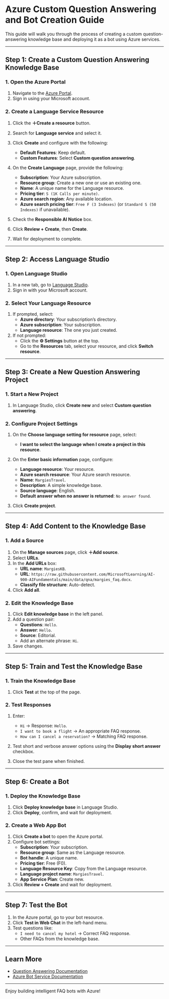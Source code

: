 # Azure Custom Question Answering and Bot Creation Guide

This guide will walk you through the process of creating a custom question-answering knowledge base and deploying it as a bot using Azure services.

---

## **Step 1: Create a Custom Question Answering Knowledge Base**

### **1. Open the Azure Portal**
1. Navigate to the [Azure Portal](https://portal.azure.com).
2. Sign in using your Microsoft account.

### **2. Create a Language Service Resource**
1. Click the **＋Create a resource** button.
2. Search for **Language service** and select it.
3. Click **Create** and configure with the following:
   - **Default Features**: Keep default.
   - **Custom Features**: Select **Custom question answering**.

4. On the **Create Language** page, provide the following:
   - **Subscription**: Your Azure subscription.
   - **Resource group**: Create a new one or use an existing one.
   - **Name**: A unique name for the Language resource.
   - **Pricing tier**: `S (1K Calls per minute)`.
   - **Azure search region**: Any available location.
   - **Azure search pricing tier**: `Free F (3 Indexes)` (or `Standard S (50 Indexes)` if unavailable).

5. Check the **Responsible AI Notice** box.
6. Click **Review + Create**, then **Create**.
7. Wait for deployment to complete.

---

## **Step 2: Access Language Studio**

### **1. Open Language Studio**
1. In a new tab, go to [Language Studio](https://language.azure.com).
2. Sign in with your Microsoft account.

### **2. Select Your Language Resource**
1. If prompted, select:
   - **Azure directory**: Your subscription’s directory.
   - **Azure subscription**: Your subscription.
   - **Language resource**: The one you just created.
2. If not prompted:
   - Click the **⚙ Settings** button at the top.
   - Go to the **Resources** tab, select your resource, and click **Switch resource**.

---

## **Step 3: Create a New Question Answering Project**

### **1. Start a New Project**
1. In Language Studio, click **Create new** and select **Custom question answering**.

### **2. Configure Project Settings**
1. On the **Choose language setting for resource** page, select:
   - **I want to select the language when I create a project in this resource**.
2. On the **Enter basic information** page, configure:
   - **Language resource**: Your resource.
   - **Azure search resource**: Your Azure search resource.
   - **Name**: `MargiesTravel`.
   - **Description**: A simple knowledge base.
   - **Source language**: English.
   - **Default answer when no answer is returned**: `No answer found`.

3. Click **Create project**.

---

## **Step 4: Add Content to the Knowledge Base**

### **1. Add a Source**
1. On the **Manage sources** page, click **＋Add source**.
2. Select **URLs**.
3. In the **Add URLs** box:
   - **URL name**: `MargiesKB`.
   - **URL**: `https://raw.githubusercontent.com/MicrosoftLearning/AI-900-AIFundamentals/main/data/qna/margies_faq.docx`.
   - **Classify file structure**: Auto-detect.
4. Click **Add all**.

### **2. Edit the Knowledge Base**
1. Click **Edit knowledge base** in the left panel.
2. Add a question pair:
   - **Questions**: `Hello`.
   - **Answer**: `Hello`.
   - **Source**: Editorial.
   - Add an alternate phrase: `Hi`.
3. Save changes.

---

## **Step 5: Train and Test the Knowledge Base**

### **1. Train the Knowledge Base**
1. Click **Test** at the top of the page.

### **2. Test Responses**
1. Enter:
   - `Hi` → Response: `Hello`.
   - `I want to book a flight` → An appropriate FAQ response.
   - `How can I cancel a reservation?` → Matching FAQ response.

2. Test short and verbose answer options using the **Display short answer** checkbox.

3. Close the test pane when finished.

---

## **Step 6: Create a Bot**

### **1. Deploy the Knowledge Base**
1. Click **Deploy knowledge base** in Language Studio.
2. Click **Deploy**, confirm, and wait for deployment.

### **2. Create a Web App Bot**
1. Click **Create a bot** to open the Azure portal.
2. Configure bot settings:
   - **Subscription**: Your subscription.
   - **Resource group**: Same as the Language resource.
   - **Bot handle**: A unique name.
   - **Pricing tier**: Free (F0).
   - **Language Resource Key**: Copy from the Language resource.
   - **Language project name**: `MargiesTravel`.
   - **App Service Plan**: Create new.
3. Click **Review + Create** and wait for deployment.

---

## **Step 7: Test the Bot**

1. In the Azure portal, go to your bot resource.
2. Click **Test in Web Chat** in the left-hand menu.
3. Test questions like:
   - `I need to cancel my hotel` → Correct FAQ response.
   - Other FAQs from the knowledge base.

---

## **Learn More**
- [Question Answering Documentation](https://learn.microsoft.com/en-us/azure/cognitive-services/language-service/question-answering/)
- [Azure Bot Service Documentation](https://learn.microsoft.com/en-us/azure/bot-service/)

---

Enjoy building intelligent FAQ bots with Azure!
